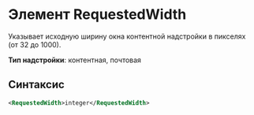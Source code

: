 # <a name="requestedwidth-element"></a>Элемент RequestedWidth

Указывает исходную ширину окна контентной надстройки в пикселях (от 32 до 1000).

**Тип надстройки**: контентная, почтовая

## <a name="syntax"></a>Синтаксис

```XML
<RequestedWidth>integer</RequestedWidth>
```

